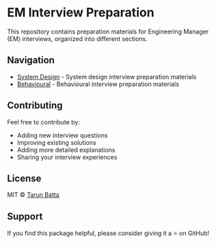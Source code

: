 # EM Interview Preparation

This repository contains preparation materials for Engineering Manager (EM) interviews, organized into different sections.

## Navigation

- [System Design](system-design/system-design.md) - System design interview preparation materials
- [Behavioural](behavioural/behavioural.md) - Behavioural interview preparation materials

## Contributing

Feel free to contribute by:

- Adding new interview questions
- Improving existing solutions
- Adding more detailed explanations
- Sharing your interview experiences

## License

MIT © [Tarun Batta](https://www.linkedin.com/in/tarunbatta/)

## Support

If you find this package helpful, please consider giving it a ⭐️ on GitHub!